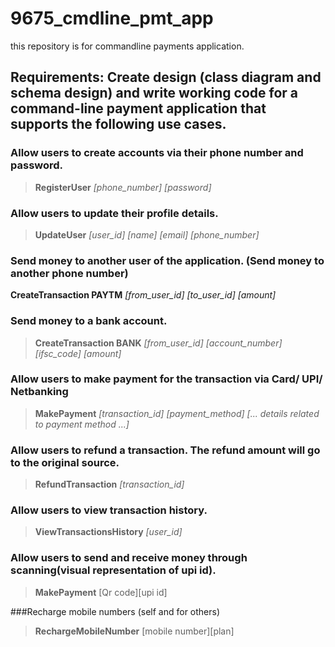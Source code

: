 # 9675_cmdline_pmt_app

this repository is for commandline payments application.
## Requirements: Create design (class diagram and schema design) and write working code for a command-line payment application that supports the following use cases.

### Allow users to create accounts via their phone number and password.
>**RegisterUser** _[phone_number] [password]_

### Allow users to update their profile details.
>**UpdateUser** _[user_id] [name] [email] [phone_number]_

### Send money to another user of the application. (Send money to another phone number)
**CreateTransaction PAYTM** _[from_user_id] [to_user_id] [amount]_

### Send money to a bank account.
>**CreateTransaction BANK** _[from_user_id] [account_number] [ifsc_code] [amount]_

### Allow users to make payment for the transaction via Card/ UPI/ Netbanking
>**MakePayment** _[transaction_id] [payment_method] [... details related to payment method ...]_

### Allow users to refund a transaction. The refund amount will go to the original source.
>**RefundTransaction** _[transaction_id]_

### Allow users to view transaction history.
>**ViewTransactionsHistory** _[user_id]_

### Allow users to send and receive money through scanning(visual representation of upi id).
>**MakePayment** [Qr code][upi id]

###Recharge mobile numbers (self and for others)
>**RechargeMobileNumber** [mobile number][plan]
